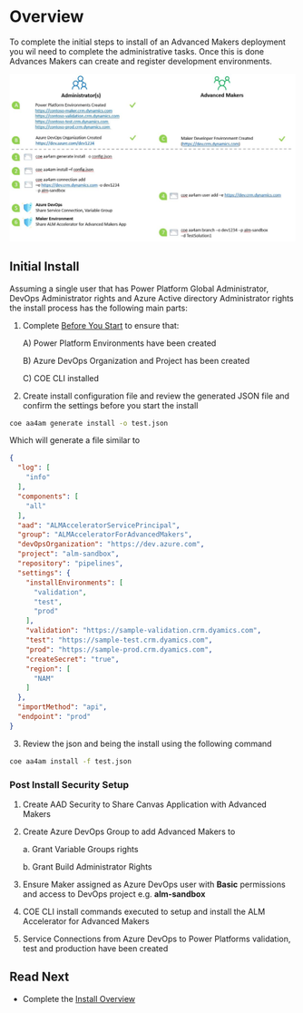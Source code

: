 # Overview

To complete the initial steps to install of an Advanced Makers deployment you wil need to complete the administrative tasks. Once this is done Advances Makers can create and register development environments.

![ALM Accelerator for Advanced Makers Install Overview](../../images/aa4am-install-overview.jpg)

## Initial Install

Assuming a single user that has Power Platform Global Administrator, DevOps Administrator rights and Azure Active directory Administrator rights the install process has the following main parts:

1. Complete [Before You Start](./before-you-start) to ensure that:

   A) Power Platform Environments have been created

   B) Azure DevOps Organization and Project has been created

   C) COE CLI installed

2. Create install configuration file and review the generated JSON file and confirm the settings before you start the install

```bash
coe aa4am generate install -o test.json
```

Which will generate a file similar to

```json
{
  "log": [
    "info"
  ],
  "components": [
    "all"
  ],
  "aad": "ALMAcceleratorServicePrincipal",
  "group": "ALMAcceleratorForAdvancedMakers",
  "devOpsOrganization": "https://dev.azure.com",
  "project": "alm-sandbox",
  "repository": "pipelines",
  "settings": {
    "installEnvironments": [
      "validation",
      "test",
      "prod"
    ],
    "validation": "https://sample-validation.crm.dyamics.com",
    "test": "https://sample-test.crm.dyamics.com",
    "prod": "https://sample-prod.crm.dyamics.com",
    "createSecret": "true",
    "region": [
      "NAM"
    ]
  },
  "importMethod": "api",
  "endpoint": "prod"
}
```

3. Review the json and being the install using the following command

```bash
coe aa4am install -f test.json
```

### Post Install Security Setup

1. Create AAD Security to Share Canvas Application with Advanced Makers

2. Create Azure DevOps Group to add Advanced Makers to

   a. Grant Variable Groups rights 

   b. Grant Build Administrator Rights

3. Ensure Maker assigned as Azure DevOps user with **Basic** permissions and access to DevOps project e.g. **alm-sandbox**

4. COE CLI install commands executed to setup and install the ALM Accelerator for Advanced Makers

5. Service Connections from Azure DevOps to Power Platforms validation, test and production have been created

## Read Next

- Complete the [Install Overview](./index#onstall-overview)
